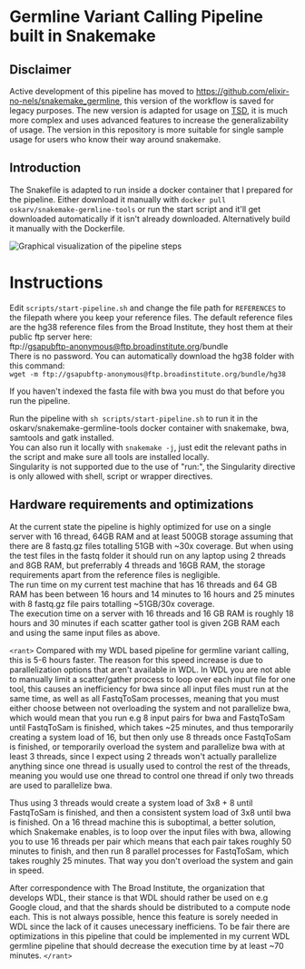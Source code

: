 # Germline Variant Calling Pipeline built in Snakemake  

## Disclaimer
Active development of this pipeline has moved to https://github.com/elixir-no-nels/snakemake_germline, this version of the workflow is saved for legacy purposes.
The new version is adapted for usage on [TSD](https://www.uio.no/tjenester/it/forskning/sensitiv/), it is much more complex and uses advanced features to increase
the generalizability of usage. The version in this repository is more suitable for single sample usage for users who know their way around snakemake.

## Introduction
The Snakefile is adapted to run inside a docker container that I prepared for the pipeline. Either download it manually with `docker pull oskarv/snakemake-germline-tools`
or run the start script and it'll get downloaded automatically if it isn't already downloaded. Alternatively build it manually with the Dockerfile.  

![Graphical visualization of the pipeline steps](https://github.com/oskarvid/snakemake_germline/blob/master/dag.png)

# Instructions  
Edit `scripts/start-pipeline.sh` and change the file path for `REFERENCES` to the filepath where you keep your reference files. The default reference files 
are the hg38 reference files from the Broad Institute, they host them at their public ftp server here:  
ftp://gsapubftp-anonymous@ftp.broadinstitute.org/bundle  
There is no password. You can automatically download the hg38 folder with this command:  
`wget -m ftp://gsapubftp-anonymous@ftp.broadinstitute.org/bundle/hg38`  

If you haven't indexed the fasta file with bwa you must do that before you run the pipeline.  

Run the pipeline with `sh scripts/start-pipeline.sh` to run it in the oskarv/snakemake-germline-tools docker container with snakemake, bwa, samtools and 
gatk installed.  
You can also run it locally with `snakemake -j`, just edit the relevant paths in the script and make sure all tools are installed locally.  
Singularity is not supported due to the use of "run:", the Singularity directive is only allowed with shell, script or wrapper directives.

## Hardware requirements and optimizations  
At the current state the pipeline is highly optimized for use on a single server with 16 thread, 64GB RAM and at least 500GB storage assuming that there are 8 
fastq.gz files totalling 51GB with ~30x coverage. But when using the test files 
in the fastq folder it should run on any laptop using 2 threads and 8GB RAM, but 
preferrably 4 threads and 16GB RAM, the storage requirements apart from the 
reference files is negligible.  
The run time on my current test machine that has 16 threads and 64 GB RAM has 
been between 16 hours and 14 minutes to 16 hours and 25 minutes with 8 fastq.gz 
file pairs totalling ~51GB/30x coverage.  
The execution time on a server with 16 threads and 16 GB RAM is roughly 18 hours 
and 30 minutes if each scatter gather tool is given 2GB RAM each and using the 
same input files as above.  

`<rant>` Compared with my WDL 
based pipeline for germline variant calling, this is 5-6 hours faster. The reason for this speed increase is due to parallelization options that aren't
available in WDL. In WDL you are not able to manually limit a scatter/gather process to loop over each input file for one tool, this causes an inefficiency
for bwa since all input files must run at the same time, as well as all FastqToSam processes, meaning that you must either choose between not overloading 
the system and not parallelize bwa, which would mean that you run e.g 8 input pairs for bwa and FastqToSam until FastqToSam is finished, which takes ~25 
minutes, and thus temporarily creating a system load of 16, but then only use 8 threads once FastqToSam is finished, or temporarily overload the system 
and parallelize bwa with at least 3 threads, since I expect using 2 threads won't actually parallelize anything since one thread is usually used to control
the rest of the threads, meaning you would use one thread to control one thread if only two threads are used to parallelize bwa.  

Thus using 3 threads would
create a system load of 3x8 + 8 until FastqToSam is finished, and then a consistent system load of 3x8 until bwa is finished. On a 16 thread machine this 
is suboptimal, a better solution, which Snakemake enables, is to loop over the input files with bwa, allowing you to use 16 threads per pair which means 
that each pair takes roughly 50 minutes to finish, and then run 8 parallel processes for FastqToSam, which takes roughly 25 minutes. That way you don't 
overload the system and gain in speed.  

After correspondence with The Broad Institute, the organization that develops WDL, their stance is that WDL should
 rather be used on e.g Google cloud, and that the shards should be distributed to a compute node each. This is not always possible, hence this feature is
 sorely needed in WDL since the lack of it causes unecessary inefficiens. To be fair there are optimizations in this pipeline that could be implemented
in my current WDL germline pipeline that should decrease the execution time by at least ~70 minutes. `</rant>`

